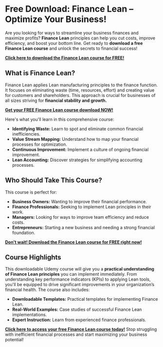 # Free Download: Finance Lean – Optimize Your Business!

Are you looking for ways to streamline your business finances and maximize profits? **Finance Lean** principles can help you cut costs, improve efficiency, and boost your bottom line. Get ready to **download a free Finance Lean course** and unlock the secrets to financial success!

[**Click here to download the Finance Lean course for FREE!**](https://udemywork.com/finance-lean)

## What is Finance Lean?

Finance Lean applies Lean manufacturing principles to the finance function. It focuses on eliminating waste (time, resources, effort) and creating value for customers and shareholders. This approach is crucial for businesses of all sizes striving for **financial stability and growth.**

[**Get your FREE Finance Lean course download NOW!**](https://udemywork.com/finance-lean)

Here's what you'll learn in this comprehensive course:

*   **Identifying Waste:** Learn to spot and eliminate common financial inefficiencies.
*   **Value Stream Mapping:** Understand how to map your financial processes for optimization.
*   **Continuous Improvement:** Implement a culture of ongoing financial improvement.
*   **Lean Accounting:** Discover strategies for simplifying accounting processes.

## Who Should Take This Course?

This course is perfect for:

*   **Business Owners:** Wanting to improve their financial performance.
*   **Finance Professionals:** Seeking to implement Lean principles in their work.
*   **Managers:** Looking for ways to improve team efficiency and reduce costs.
*   **Entrepreneurs:** Starting a new business and needing a strong financial foundation.

[**Don't wait! Download the Finance Lean course for FREE right now!**](https://udemywork.com/finance-lean)

## Course Highlights

This downloadable Udemy course will give you a **practical understanding of Finance Lean principles** you can implement immediately. From understanding key performance indicators (KPIs) to applying Lean tools, you'll be equipped to drive significant improvements in your organization’s financial health. The course also includes:

*   **Downloadable Templates:** Practical templates for implementing Finance Lean.
*   **Real-World Examples:** Case studies of successful Finance Lean implementations.
*   **Expert Instruction:** Learn from experienced finance professionals.

[**Click here to access your free Finance Lean course today!**](https://udemywork.com/finance-lean) Stop struggling with inefficient financial processes and start maximizing your business potential!
